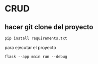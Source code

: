 # CRUD


## hacer git clone del proyecto
```
pip install requirements.txt
```

para ejecutar el proyecto
```
flask --app main run --debug

